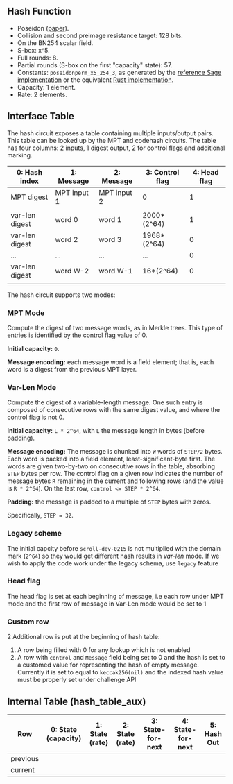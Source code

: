 
## Hash Function

- Poseidon ([paper](https://eprint.iacr.org/2019/458.pdf)).
- Collision and second preimage resistance target: 128 bits.
- On the BN254 scalar field.
- S-box: x^5.
- Full rounds: 8.
- Partial rounds (S-box on the first "capacity" state): 57.
- Constants: `poseidonperm_x5_254_3`, as generated by the [reference Sage implementation](https://extgit.iaik.tugraz.at/krypto/hadeshash/-/blob/b5434fd2b2785926dd1dd386efbef167da57c064/code/poseidonperm_x5_254_3.sage) or the equivalent [Rust implementation](https://github.com/kroma-network/poseidon-circuit/blob/e3841d0828e577b80c9cd84aa71f79adc96756fc/src/poseidon/primitives.rs#L61).
- Capacity: 1 element.
- Rate: 2 elements.


## Interface Table

The hash circuit exposes a table containing multiple inputs/output pairs. This table can be looked up by the MPT and codehash circuits. The table has four columns: 2 inputs, 1 digest output, 2 for control flags and additional marking.

| 0: Hash index   | 1: Message       | 2: Message      | 3: Control flag | 4: Head flag |
| --------------- | ---------------- | --------------- | --------------- | ------------ |
| MPT digest      | MPT input 1      | MPT input 2     |      0          |      1       |
|                 |                  |                 |                 |              |
| var-len digest  | word 0           | word 1          |  2000*(2^64)    |      1       |
| var-len digest  | word 2           | word 3          |  1968*(2^64)    |      0       |
|      ...        |      ...         |     ...         |     ...         |      0       |
| var-len digest  | word W-2         | word W-1        |  16*(2^64)      |      0       |
|                 |                  |                 |                 |              |


The hash circuit supports two modes:

### MPT Mode

Compute the digest of two message words, as in Merkle trees. This type of entries is identified by the control flag value of 0.

**Initial capacity:** `0`.

**Message encoding:** each message word is a field element; that is, each word is a digest from the previous MPT layer.

### Var-Len Mode

Compute the digest of a variable-length message. One such entry is composed of consecutive rows with the same digest value, and where the control flag is not 0.

**Initial capacity:** `L * 2^64`, with `L` the message length in bytes (before padding).

**Message encoding:** The message is chunked into `W` words of `STEP/2` bytes. Each word is packed into a field element, least-significant-byte first. The words are given two-by-two on consecutive rows in the table, absorbing `STEP` bytes per row. The control flag on a given row indicates the number of message bytes `R` remaining in the current and following rows (and the value is `R * 2^64`). On the last row, `control <= STEP * 2^64`.

**Padding:** the message is padded to a multiple of `STEP` bytes with zeros.

Specifically, `STEP = 32`.

### Legacy scheme

The initial capcity before `scroll-dev-0215` is not multiplied with the domain mark (`2^64`) so they would get different hash results in *var-len* mode. If we wish
to apply the code work under the legacy schema, use `legacy` feature

### Head flag

The head flag is set at each beginning of message, i.e each row under MPT mode and the first row of message in Var-Len mode would be set to 1

### Custom row

2 Additional row is put at the beginning of hash table:

1. A row being filled with 0 for any lookup which is not enabled
2. A row with `control` and `Message` field being set to 0 and the hash is set to a customed value for representing
the hash of empty message. Currently it is set to equal to `keccak256(nil)` and the indexed hash value must be properly set under challenge API

## Internal Table (hash_table_aux)

| Row      | 0: State (capacity) | 1: State (rate) | 2: State (rate) | 3: State-for-next | 4: State-for-next | 5: Hash Out |
| -------- | ------------------- | --------------- | --------------- | ----------------- | ----------------- | ----------- |
| previous |                     |                 |                 |                   |                   |             |
| current  |                     |                 |                 |                   |                   |             |
